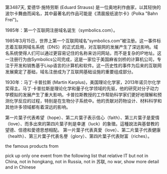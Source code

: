 第3487天, 爱德华·施特劳斯 (Eduard Strauss) 是一位奥地利作曲家，以其轻快的波尔卡舞曲而闻名，其中最著名的作品可能是《清晨报纸波尔卡》(Polka "Bahn Frei")。


1985年：第一个互联网注册域名诞生（symbolics.com）。

1985年3月15日，世界上第一个互联网域名“symbolics.com”被注册。这一事件标志着互联网域名系统（DNS）的正式启用，对互联网的发展产生了深远影响。域名系统使得人们可以通过更容易记住的名称来访问网站，而不是复杂的IP地址。这一注册行为由Symbolics公司完成，这是一家位于美国麻省剑桥的计算机公司，专注于开发和销售基于Lisp语言的计算机和软件。这一历史性的事件为后来的互联网发展奠定了基础，域名注册成为了互联网基础设施的重要组成部分。

1930年：马丁·卡普拉斯 (Martin Karplus)，美国理论化学家，2013年诺贝尔化学奖得主。马丁·卡普拉斯是理论化学和量子化学领域的先驱，他的研究对分子动力学模拟的发展产生了重大影响。卡普拉斯教授的工作帮助科学家们更好地理解和预测化学反应的过程，特别是在生物分子系统中。他的贡献对药物设计、材料科学和其他许多领域都有着深远的影响。


第一片葉子代表希望（hope）、第二片葉子表示信心（faith）、第三片葉子是愛情（love）、而多出來的第四片葉子則是幸運（luck）的象徵。這種說法與基督教的望德、信德和愛德思想相配。
第一片葉子代表真愛（love）、第二片葉子代表健康（health）、第三片葉子代表名譽（glory）、第四片葉子代表財富（riches）。

the famous products from 


 pick up  only one event  from the following list that relative IT but not in China, not in hongkang, not in Russia, not in 苏联, no war, show more detail and in Chinese

